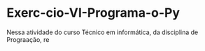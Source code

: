 # Exerc-cio-VI-Programa-o-Py
Nessa atividade do curso Técnico em informática, da disciplina de Prograação, re
